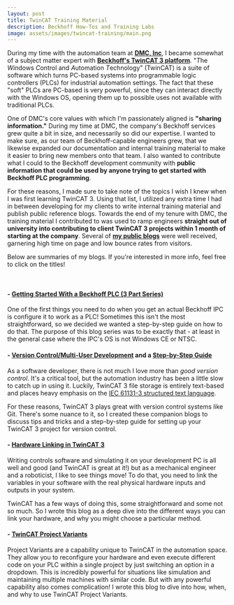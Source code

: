 ```yaml
---
layout: post
title: TwinCAT Training Material
description: Beckhoff How-Tos and Training Labs
image: assets/images/twincat-training/main.png
---
```


During my time with the automation team at **[DMC, Inc](https://www.dmcinfo.com/)**, I became somewhat of a subject matter expert with **[Beckhoff's TwinCAT 3 platform](https://www.beckhoff.com/en-us/products/automation/twincat/)**. "*T*he *Win*dows *C*ontrol and *A*utomation *T*echnology" (TwinCAT) is a suite of software which turns PC-based systems into programmable logic controllers (PLCs) for industrial automation settings. The fact that these "soft" PLCs are PC-based is very powerful, since they can interact directly with the Windows OS, opening them up to possible uses not available with traditional PLCs.

One of DMC's core values with which I'm passionately aligned is **"sharing information."** During my time at DMC, the company's Beckhoff services grew quite a bit in size, and necessarily so did our expertise. I wanted to make sure, as our team of Beckhoff-capable engineers grew, that we likewise expanded our documentation and internal training material to make it easier to bring new members onto that team. I also wanted to contribute what I could to the Beckhoff development community with **public information that could be used by anyone trying to get started with Beckhoff PLC programming**.

For these reasons, I made sure to take note of the topics I wish I knew when I was first learning TwinCAT 3. Using that list, I utilized any extra time I had in between developing for my clients to write internal training material and publish public reference blogs. Towards the end of my tenure with DMC, the training material I contributed to was used to ramp engineers **straight out of university into contributing to client TwinCAT 3 projects within 1 month of starting at the company**. 
Several of **[my public blogs](https://www.dmcinfo.com/latest-thinking/blog/articletype/authorview/authorid/248)** were well received, garnering high time on page and low bounce rates from visitors. 

Below are summaries of my blogs. If you're interested in more info, feel free to click on the titles!

<br/>

#### - [Getting Started With a Beckhoff PLC (3 Part Series)](https://www.dmcinfo.com/latest-thinking/blog/id/10162/getting-started-with-a-beckhoff-plc-part-one--setup)

One of the first things you need to do when you get an actual Beckhoff IPC is configure it to work as a PLC! Sometimes this isn't the most straightforward, so we decided we wanted a step-by-step guide on how to do that. The purpose of this blog series was to be exactly that - at least in the general case where the IPC's OS is not Windows CE or NTSC.


#### - [Version Control/Multi-User Development](https://www.dmcinfo.com/latest-thinking/blog/id/10317/version-control-and-multi-user-development-with-beckhoff-twincat-3) and a [Step-by-Step Guide](https://www.dmcinfo.com/latest-thinking/blog/id/10318/setting-up-a-twincat-3-project-for-version-control-a-step-by-step-guide)

As a software developer, there is not much I love more than *good version control*. It's a critical tool, but the automation industry has been a little slow to catch up in using it. Luckily, TwinCAT 3 file storage is entirely text-based and places heavy emphasis on the [IEC 61131-3 structured text language](https://en.wikipedia.org/wiki/Structured_text).

For these reasons, TwinCAT 3 plays great with version control systems like Git. There's some nuance to it, so I created these companion blogs to discuss tips and tricks and a step-by-step guide for setting up your TwinCAT 3 project for version control.

#### - [Hardware Linking in TwinCAT 3](https://www.dmcinfo.com/latest-thinking/blog/id/10336/how-to-link-hardware-io-in-beckhoff-twincat-3)

Writing controls software and simulating it on your development PC is all well and good (and TwinCAT is great at it!) but as a mechanical engineer and a roboticist, I like to see things move! To do that, you need to link the variables in your software with the real physical hardware inputs and outputs in your system.

TwinCAT has a few ways of doing this, some straightforward and some not so much. So I wrote this blog as a deep dive into the different ways you can link your hardware, and why you might choose a particular method.

#### - [TwinCAT Project Variants](https://www.dmcinfo.com/latest-thinking/blog/id/10299/twincat-project-variants)

Project Variants are a capability unique to TwinCAT in the automation space. They allow you to reconfigure your hardware and even execute different code on your PLC within a single project by just switching an option in a dropdown. This is incredibly powerful for situations like simulation and maintaining multiple machines with similar code. But with any powerful capability also comes complication! I wrote this blog to dive into how, when, and why to use TwinCAT Project Variants.

